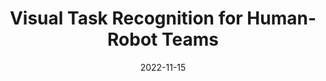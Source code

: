 ---
title: "Visual Task Recognition for Human-Robot Teams"
collection: publications
permalink: files/2022_ichms_visual_task_recognition_hrt.pdf
date: 2022-11-15
venue: 'IEEE International Conference on Human-Machine Systems (ICHMS)'
---